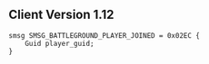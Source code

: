## Client Version 1.12

```rust,ignore
smsg SMSG_BATTLEGROUND_PLAYER_JOINED = 0x02EC {
    Guid player_guid;    
}

```
